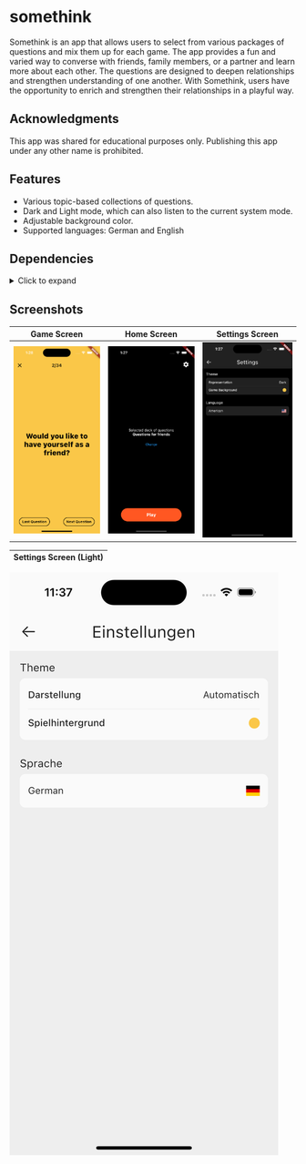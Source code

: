 # somethink

Somethink is an app that allows users to select from various packages of questions and mix them up for each game. The app provides a fun and varied way to converse with friends, family members, or a partner and learn more about each other. The questions are designed to deepen relationships and strengthen understanding of one another. With Somethink, users have the opportunity to enrich and strengthen their relationships in a playful way.

## Acknowledgments

This app was shared for educational purposes only. Publishing this app under any other name is prohibited.

## Features
* Various topic-based collections of questions.
* Dark and Light mode, which can also listen to the current system mode.
* Adjustable background color.
* Supported languages: German and English

## Dependencies
<details>
     <summary> Click to expand </summary>

* [intl](https://pub.dev/packages/intl)
* [provider](https://pub.dev/packages/provider)
* [shared_preferences](https://pub.dev/packages/shared_preferences)
* [flag](https://pub.dev/packages/flag)
* [page_transition](https://pub.dev/packages/page_transition)
* [country](https://pub.dev/packages/country)
* [open_settings](https://pub.dev/packages/open_settings)
* [url_launcher](https://pub.dev/packages/url_launcher)
* [icons_launcher](https://pub.dev/packages/icons_launcher)
     
</details>

## Screenshots
Game Screen           |  Home Screen           |    Settings Screen     |
:--------------------:|:----------------------:|:----------------------:|
![](https://github.com/floheitzmann/somethink/blob/main/screenshots/game_screen_1.png?raw=true)|![](https://github.com/floheitzmann/somethink/blob/main/screenshots/home_screen_1.png?raw=true)|![](https://github.com/floheitzmann/somethink/blob/main/screenshots/settings_screen_1.png?raw=true)

Settings Screen (Light)|
:---------------------:|
![](https://github.com/floheitzmann/somethink/blob/main/screenshots/settings_screen_1_light.png?raw=true)
